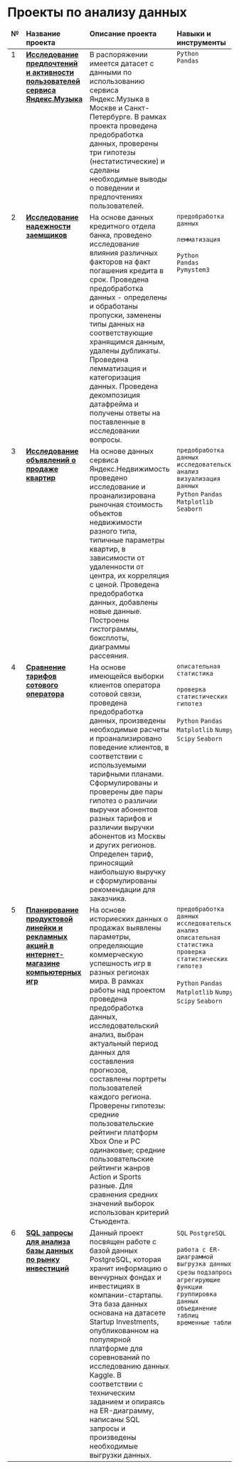 # Проекты по анализу данных

<table>
    <thead valign="top">
        <tr>
            <td><b>№</b></td>
            <td><b>Название проекта</b></td>
            <td><b>Описание проекта</b></td> 
            <td><b>Навыки и инструменты</b></td> 
        </tr> 
    </thead>
<tbody valign="top">
    <tr>
        <td>1</td>
        <td>
            <b>
             <a href="https://github.com/aefr1/data-analysis-projects/tree/main/yandex_music_user_preferences">
             Исследование предпочтений и активности пользователей сервиса Яндекс.Музыка</a>
            </b>
        </td>
        <td>
         В распоряжении имеется датасет с данными по использованию сервиса Яндекс.Музыка в Москве и Санкт-Петербурге. В рамках проекта проведена предобработка данных, проверены три гипотезы (нестатистические) и сделаны необходимые выводы о поведении и предпочтениях пользователей.
        </td>
        <td>
        <code>Python</code><br/>
        <code>Pandas</code><br/>
        </td>
    </tr>
    <tr>
        <td>2</td>
        <td>
            <b>
             <a href="https://github.com/aefr1/data-analysis-projects/tree/main/reliability_borrowers_research">
             Исследование надeжности заeмщиков</a>
            </b>
        </td>
        <td>
         На основе данных кредитного отдела банка, проведено исследование влияния различных факторов на факт погашения кредита в срок. Проведена предобработка данных - определены и обработаны пропуски, заменены типы данных на соответствующие
         хранящимся данным, удалены дубликаты. Проведена лемматизация и категоризация данных. Проведена декомпозиция датафрейма и получены ответы на поставленные в исследовании вопросы.
        </td>
        <td>
        <code>предобработка данных</code><br/>
        <br/>
        <code>лемматизация</code><br/>
        <br/>
        <code>Python</code><br/>
        <code>Pandas</code><br/>
        <code>Pymystem3</code><br/>
        </td>
    </tr>
    <tr>
        <td>3</td>
        <td>
            <b>
             <a href="https://github.com/aefr1/data-analysis-projects/tree/main/research_ads_sale_apartments">
             Исследование объявлений о продаже квартир</a>
            </b>
        </td>
        <td>
         На основе данных сервиса Яндекс.Недвижимость проведено исследование и проанализирована рыночная
         стоимость объектов недвижимости разного типа, типичные параметры квартир, в зависимости от
         удаленности от центра, их корреляция с ценой. Проведена предобработка данных, добавлены новые данные. 
         Построены гистограммы, боксплоты, диаграммы рассеяния.
        </td>
        <td>
        <code>предобработка данных</code><br/>
        <code>исследовательский анализ</code><br/>
        <code>визуализация данных</code><br/>
        <code>Python</code>
        <code>Pandas</code>
        <code>Matplotlib</code>
        <code>Seaborn</code><br/>
        </td>
    </tr>    
    <tr>
        <td>4</td>
        <td>
            <b>
             <a href="https://github.com/aefr1/data-analysis-projects/tree/main/mobile_operator_tariffs">
             Сравнение тарифов сотового оператора</a>
            </b>
        </td>
        <td>
         На основе имеющейся выборки клиентов оператора сотовой связи, проведена предобработка данных, произведены необходимые расчеты и проанализировано поведение  клиентов, в соответствии с используемыми тарифными планами. Сформулированы и проверены две пары гипотез о различии выручки абонентов разных тарифов и различии выручки абонентов из Москвы и других регионов. Определен тариф, приносящий наибольшую выручку и сформулированы рекомендации для заказчика.
        </td>
        <td>
        <code>описательная статистика</code><br/>
        <br/>
        <code>проверка статистических гипотез</code><br/>
        <br/>
        <code>Python</code>
        <code>Pandas</code>
        <code>Matplotlib</code>
        <code>Numpy</code>
        <code>Scipy</code>
        <code>Seaborn</code><br/>
        </td>
    </tr>    
    <tr>
        <td>5</td>
        <td>
            <b>
             <a href="https://github.com/aefr1/data-analysis-projects/tree/main/product_line_planning">
             Планирование продуктовой линейки и рекламных акций в интернет-магазине компьютерных игр</a>
            </b>
        </td>
        <td>
         На основе историеских данных о продажах выявлены параметры, определяющие коммерческую успешность игр в разных регионах мира. 
         В рамках работы над проектом проведена предобработка данных, исследовательский анализ, выбран актуальный период данных для составления прогнозов, составлены портреты пользователей каждого региона. Проверены гипотезы: средние пользовательские рейтинги платформ Xbox One и PC одинаковые; средние пользовательские рейтинги жанров Action и Sports разные. Для сравнения средних значений выборок использован критерий Стьюдента.
        </td>
        <td>
        <code>предобработка данных</code><br/>
        <code>исследовательский анализ</code><br/>
        <code>описательная статистика</code><br/>
        <code>проверка статистических гипотез</code><br/>
        <br/>
        <code>Python</code>
        <code>Pandas</code>
        <code>Matplotlib</code>
        <code>Numpy</code>
        <code>Scipy</code>
        <code>Seaborn</code><br/>
        </td>
    </tr> 
    <tr>
        <td>6</td>
        <td>
            <b>
             <a href="https://github.com/aefr1/data-analysis-projects/tree/main/sql_request_startup_investments">
             SQL запросы для анализа базы данных по рынку инвестиций</a>
            </b>
        </td>
        <td>
         Данный проект посвящен работе с базой данных PostgreSQL, которая хранит информацию о венчурных фондах и инвестициях в компании-стартапы. Эта база данных основана на датасете Startup Investments, опубликованном на популярной платформе для соревнований по исследованию данных Kaggle.  В соответствии с техническим заданием и опираясь на ER-диаграмму, написаны SQL запросы и произведены необходимые выгрузки данных.
        </td>
        <td>
        <code>SQL</code>
        <code>PostgreSQL</code><br/>
        <br/>
        <code>работа с ER-диаграммой</code><br/>
        <code>выгрузка данных</code><br/>
        <code>cрезы</code>
        <code>подзапросы</code><br/>
        <code>агрегирующие функции</code><br/>
        <code>группировка данных</code><br/>
        <code>объединение таблиц</code><br/>
        <code>временные таблицы</code><br/>
        </td>
    </tr>           
</tbody>
</table>
